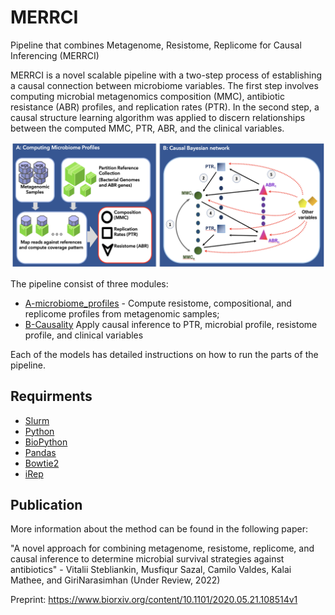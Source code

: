 # MERRCI
Pipeline that combines Metagenome, Resistome, Replicome for Causal Inferencing (MERRCI)

MERRCI is a novel scalable pipeline with a two-step process of establishing a causal connection between microbiome variables.
The first step involves computing microbial metagenomics composition (MMC), antibiotic resistance (ABR) profiles,
and replication rates (PTR). In the second step, a causal structure learning algorithm was applied to discern relationships
between the computed MMC, PTR, ABR, and the clinical variables.

![MERRCI](./images/Fig1.png)

The pipeline consist of three modules:<br>

* [A-microbiome_profiles](https://github.com/stebliankin/RAPToR/tree/master/A-microbiome_profiles) - Compute resistome, compositional, and replicome profiles from metagenomic samples;<br>
* [B-Causality](https://github.com/stebliankin/RAPToR/tree/master/B-Causality) Apply causal inference to PTR, microbial profile, resistome profile, and clinical variables <br>

Each of the models has detailed instructions on how to run the parts of the pipeline.

## Requirments
* [Slurm](https://slurm.schedmd.com/documentation.html)
* [Python](https://www.python.org/)
* [BioPython](https://biopython.org/)
* [Pandas](https://pandas.pydata.org/)
* [Bowtie2](http://bowtie-bio.sourceforge.net/bowtie2/index.shtml)
* [iRep](https://github.com/christophertbrown/iRep)

## Publication

More information about the method can be found in the following paper:

"A novel approach for combining metagenome, resistome, replicome, and causal inference to determine microbial survival strategies against antibiotics" - Vitalii Stebliankin, Musfiqur Sazal, Camilo Valdes, Kalai Mathee, and GiriNarasimhan (Under Review, 2022)

Preprint:
https://www.biorxiv.org/content/10.1101/2020.05.21.108514v1
